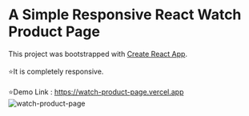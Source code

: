 # A Simple Responsive React Watch Product Page

This project was bootstrapped with [Create React App](https://github.com/facebook/create-react-app).
</br></br>
⭐It is completely responsive.
</br></br>
⭐Demo Link : https://watch-product-page.vercel.app
</br>
![watch-product-page](https://github.com/Akshaypmna18/watch-product-page/assets/67232475/4f47fd0f-b434-4f5f-b48d-26567ef21e37)
